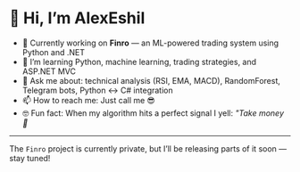 # 👋 Hi, I’m AlexEshil

- 🔭 Currently working on **Finro** — an ML-powered trading system using Python and .NET
- 🌱 I’m learning Python, machine learning, trading strategies, and ASP.NET MVC
- 💬 Ask me about: technical analysis (RSI, EMA, MACD), RandomForest, Telegram bots, Python ↔ C# integration
- 📫 How to reach me: Just call me 😎
- 🤓 Fun fact: When my algorithm hits a perfect signal I yell: *"Take money 🚀*

---

The `Finro` project is currently private, but I’ll be releasing parts of it soon — stay tuned!


<!---
AlexEshil/AlexEshil is a ✨ special ✨ repository because its `README.md` (this file) appears on your GitHub profile.
You can click the Preview link to take a look at your changes.
--->
